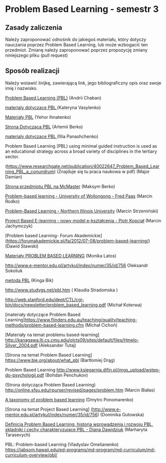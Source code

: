# Problem Based Learning - semestr 3

## Zasady zaliczenia
Należy zaproponować odnośnik do jakiegoś materiału, który dotyczy nauczania poprzez Problem Based Learning, lub może wzbogacić ten przedmiot.
Zmianę należy zaproponować poprzez propozycję zmiany niniejszego pliku (pull request)

## Sposób realizacji
Należy wstawić linijkę, zawierającą link, jego bibliograficzny opis oraz swoje imię i nazwisko.


[Problem Based Learning (PBL)](https://www.flinders.edu.au/teaching/quality/teaching-methods/problem-based-learning.cfm) (Andrii Chaban)

[materialy dotyczace PBL ](https://sites.google.com/site/nauczanieproblemowe/) (Kateryna Vasylenko)

[Materiały PBL](http://www.studygs.net/pbl.htm) (Yehor Ihnatenko)

[Strona Dotycząca PBL](https://www.chatham.edu/pt/pbl.cfm) (Artemii Berko)

[materialy dotyczace PBL ](http://www.praeha-pbl.com/pl/pbl.html) (Illia Panashchenko)

Problem Based Learning (PBL) using minimal guided instruction is used as an educational strategy across a broad variety of disciplines in the tertiary sector.

(https://www.researchgate.net/publication/40022647_Problem_Based_Learning_PBL_a_conundrum) (Znajduje się tu praca naukowa w pdf) (Major Damian)

[Strona przedmiotu PBL na McMaster](http://chemeng.mcmaster.ca/problem-based-learning) (Maksym Berko)

[Problem-based learning - University of Wollongong - Fred Paas](http://ro.uow.edu.au/cgi/viewcontent.cgi?article=2551&context=edupapers) (Marcin Rodko)

[Problem-Based Learning - Northern Illinois University](http://www.niu.edu/facdev/_pdf/guide/strategies/problem_based_learning.pdf) (Marcin Strzemiński)

[Project Based E-learning - nowy model e-kształcenia - Piotr Kopciał](http://www.e-mentor.edu.pl/artykul/index/numer/35/id/756) (Marcin Jachymczyk)

[Problem based Learning- Forum Akademickie] (https://forumakademickie.pl/fa/2012/07-08/problem-based-learning/) (Dawid Stawski)

[Materiały PROBLEM BASED LEARNING](http://online.sfsu.edu/rpurser/revised/pages/problem.htm) (Monika Latos)

http://www.e-mentor.edu.pl/artykul/index/numer/35/id/756 Oleksandr Sokoliuk

[metoda PBL](http://www.studygs.net/pbl.htm) (Kinga Bik)

http://www.studygs.net/pbl.htm ( Klaudia Stradomska )

http://web.stanford.edu/dept/CTL/cgi-bin/docs/newsletter/problem_based_learning.pdf (Michał Koterwa)

[materiały dotyczące Problem Based Learning]https://www.flinders.edu.au/teaching/quality/teaching-methods/problem-based-learning.cfm (Michał Cichoń)

[Materiały na temat problemu based-learning] http://kanagawa.lti.cs.cmu.edu/olcts09/sites/default/files/Hmelo-Silver_2004.pdf (Aleksander Tutaj)

[Strona na temat Problem Based Learning] https://www.bie.org/about/what_pbl (Bartłomiej Drąg)

Problem Based Learning  http://www.ksiegarnia.difin.pl/imgs_upload/wstep-do-psychologii.pdf (Bohdan Penchukov)

(Strona dotycząca Problem Based Learning) http://online.sfsu.edu/rpurser/revised/pages/problem.htm (Marcin Białas)

[A taxonomy of problem based learning](http://onlinelibrary.wiley.com/doi/10.1111/j.1365-2923.1986.tb01386.x/full) (Dmytro Ponomarenko)

[Strona na temat Project Based Learning] (http://www.e-mentor.edu.pl/artykul/index/numer/35/id/756) (Dominika Gutowska)

[Definicja Problem Based Learning, historia wprowadzenia i rozwoju PBL, skladniki i cechy charakteryzujące PBL - Diana Dawidziuk](https://prezi.com/nlms1gwh27lw/problem-based-learning-/) (Marharyta Tarasevych)


PBL: Problem-based Learning (Vladyslav Omelianenko)
https://jabsom.hawaii.edu/ed-programs/md-program/md-curriculum/md-curriculum-overview/pbl/
